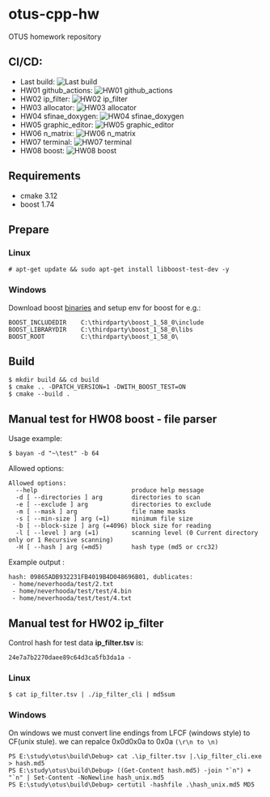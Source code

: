 # otus-cpp-hw
OTUS homework repository 

## CI/CD:
- Last build: ![Last build](https://github.com/neverhoodanx/otus-cpp-hw/actions/workflows/release.yml/badge.svg)
- HW01 github_actions: ![HW01 github_actions](https://github.com/neverhoodanx/otus-cpp-hw/actions/workflows/release.yml/badge.svg?branch=feature/github_actions)
- HW02 ip_filter: ![HW02 ip_filter](https://github.com/neverhoodanx/otus-cpp-hw/actions/workflows/release.yml/badge.svg?branch=release/ip-filter)
- HW03 allocator: ![HW03 allocator](https://github.com/neverhoodanx/otus-cpp-hw/actions/workflows/release.yml/badge.svg?branch=release/allocator)
- HW04 sfinae_doxygen: ![HW04 sfinae_doxygen](https://github.com/neverhoodanx/otus-cpp-hw/actions/workflows/release.yml/badge.svg?branch=release/sfinae_doxygen)
- HW05 graphic_editor: ![HW05 graphic_editor](https://github.com/neverhoodanx/otus-cpp-hw/actions/workflows/release.yml/badge.svg?branch=release/graphic-editor)
- HW06 n_matrix: ![HW06 n_matrix](https://github.com/neverhoodanx/otus-cpp-hw/actions/workflows/release.yml/badge.svg?branch=release/matrix)
- HW07 terminal: ![HW07 terminal](https://github.com/neverhoodanx/otus-cpp-hw/actions/workflows/release.yml/badge.svg?branch=release/terminal)
- HW08 boost: ![HW08 boost](https://github.com/neverhoodanx/otus-cpp-hw/actions/workflows/release.yml/badge.svg?branch=release/boost)

## Requirements
 - cmake 3.12
 - boost 1.74

## Prepare
### Linux
```shell script
# apt-get update && sudo apt-get install libboost-test-dev -y
```

### Windows
Download boost [binaries](https://sourceforge.net/projects/boost/files/boost-binaries/) and setup env for boost for e.g.:
```shell script
BOOST_INCLUDEDIR    C:\thirdparty\boost_1_58_0\include
BOOST_LIBRARYDIR    C:\thirdparty\boost_1_58_0\libs
BOOST_ROOT          C:\thirdparty\boost_1_58_0\
```

## Build 
```shell script
$ mkdir build && cd build
$ cmake .. -DPATCH_VERSION=1 -DWITH_BOOST_TEST=ON
$ cmake --build .
```

## Manual test for HW08 boost - file parser
Usage example:
```shell script
$ bayan -d "~\test" -b 64
```
Allowed options:
```shell script
Allowed options:
  --help                          produce help message
  -d [ --directories ] arg        directories to scan
  -e [ --exclude ] arg            directories to exclude
  -m [ --mask ] arg               file name masks
  -s [ --min-size ] arg (=1)      minimum file size
  -b [ --block-size ] arg (=4096) block size for reading
  -l [ --level ] arg (=1)         scanning level (0 Current directory only or 1 Recursive scanning)
  -H [ --hash ] arg (=md5)        hash type (md5 or crc32)
```
Example output :
```
hash: 09865ADB932231FB4019B4D048696B01, dublicates: 
 - home/neverhooda/test/2.txt 
 - home/neverhooda/test/test/4.bin 
 - home/neverhooda/test/test/4.txt 
```
## Manual test for HW02 ip_filter
Control hash for test data **ip_filter.tsv** is:
```shell script
24e7a7b2270daee89c64d3ca5fb3da1a -
```

### Linux
```shell script
$ cat ip_filter.tsv | ./ip_filter_cli | md5sum
```

### Windows
On windows we must convert line endings from LFCF (windows style) to CF(unix stule). we can repalce 0x0d0x0a to 0x0a `(\r\n to \n)` 
```shell script
PS E:\study\otus\build\Debug> cat .\ip_filter.tsv |.\ip_filter_cli.exe > hash.md5
PS E:\study\otus\build\Debug> ((Get-Content hash.md5) -join "`n") + "`n" | Set-Content -NoNewline hash_unix.md5
PS E:\study\otus\build\Debug> certutil -hashfile .\hash_unix.md5 MD5
```
